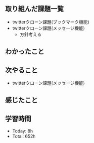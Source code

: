 ## 取り組んだ課題一覧
- twitterクローン課題(ブックマーク機能)
- twitterクローン課題(メッセージ機能)
    - 方針考える 
## わかったこと
## 次やること
-  twitterクローン課題(メッセージ機能)
## 感じたこと
## 学習時間
- Today: 8h
- Total: 652h